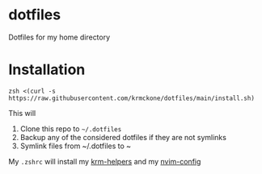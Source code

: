# dotfiles
Dotfiles for my home directory

# Installation
```shell
zsh <(curl -s https://raw.githubusercontent.com/krmckone/dotfiles/main/install.sh)
```

This will
1. Clone this repo to `~/.dotfiles`
2. Backup any of the considered dotfiles if they are not symlinks
3. Symlink files from ~/.dotfiles to ~


My `.zshrc` will install my [krm-helpers](https://github.com/krmckone/krm-helpers) and my [nvim-config](https://github.com/krmckone/nvim-config)
